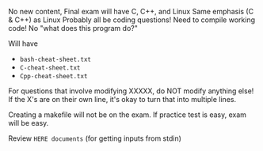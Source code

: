 No new content,
Final exam will have C, C++, and Linux
Same emphasis (C & C++) as Linux
Probably all be coding questions!
Need to compile working code!
No "what does this program do?"

Will have 
- `bash-cheat-sheet.txt`
- `C-cheat-sheet.txt`
- `Cpp-cheat-sheet.txt`

For questions that involve modifying XXXXX, do NOT modify anything else!
If the X's are on their own line, it's okay to turn that into multiple lines.

Creating a makefile will not be on the exam.
If practice test is easy, exam will be easy.

Review `HERE documents` (for getting inputs from stdin)
